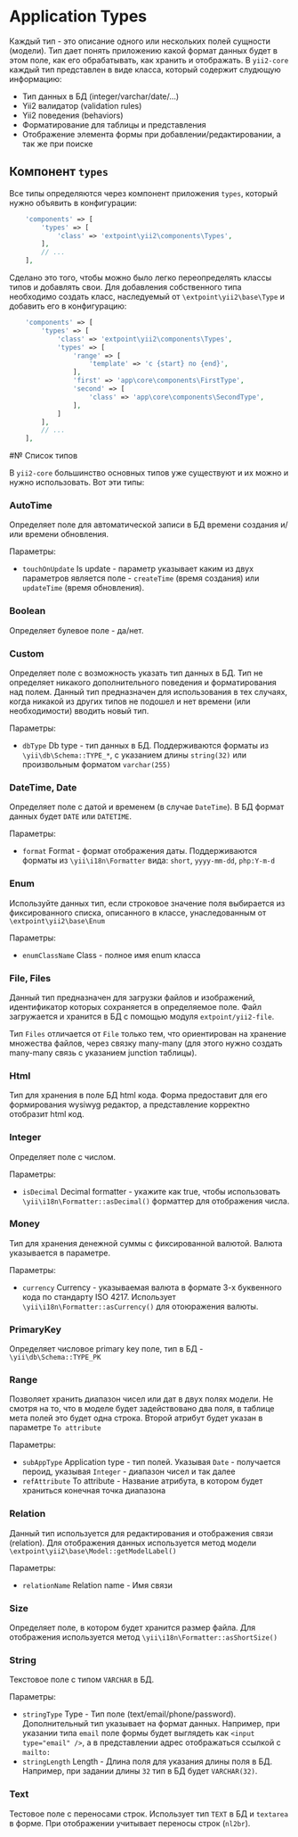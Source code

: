 # Application Types

Каждый тип - это описание одного или нескольких полей сущности (модели).
Тип дает понять приложению какой формат данных будет в этом поле, как его обрабатывать, как хранить и отображать.
В `yii2-core` каждый тип представлен в виде класса, который содержит слудющую информацию:

- Тип данных в БД (integer/varchar/date/...)
- Yii2 валидатор (validation rules)
- Yii2 поведения (behaviors)
- Форматирование для таблицы и представления
- Отображение элемента формы при добавлении/редактировании, а так же при поиске

## Компонент `types`

Все типы определяются через компонент приложения `types`, который нужно объявить в конфигурации:

```php
    'components' => [
        'types' => [
            'class' => 'extpoint\yii2\components\Types',
        ],
        // ...
    ],
```

Сделано это того, чтобы можно было легко переопределять классы типов и добавлять свои.
Для добавления собственного типа необходимо создать класс, наследуемый от `\extpoint\yii2\base\Type` и добавить его в конфигурацию:

```php
    'components' => [
        'types' => [
            'class' => 'extpoint\yii2\components\Types',
            'types' => [
                'range' => [
                    'template' => 'с {start} по {end}',
                ],
                'first' => 'app\core\components\FirstType',
                'second' => [
                    'class' => 'app\core\components\SecondType',
                ],
            ]
        ],
        // ...
    ],
```

#№ Список типов

В `yii2-core` большинство основных типов уже существуют и их можно и нужно использовать. Вот эти типы:

### AutoTime

Определяет поле для автоматической записи в БД времени создания и/или времени обновления.

Параметры:

- `touchOnUpdate` Is update - параметр указывает каким из двух параметров является поле - `createTime` (время создания) или `updateTime` (время обновления).


### Boolean

Определяет булевое поле - да/нет.


### Custom

Определяет поле с возможность указать тип данных в БД. Тип не определяет никакого дополнительного поведения и форматирования над полем.
Данный тип предназначен для использования в тех случаях, когда никакой из других типов не подошел и нет времени (или необходимости) вводить новый тип.

Параметры:

- `dbType` Db type - тип данных в БД. Поддерживаются форматы из `\yii\db\Schema::TYPE_*`, с указанием длины `string(32)` или произвольным форматом `varchar(255)`


### DateTime, Date

Определяет поле с датой и временем (в случае `DateTime`). В БД формат данных будет `DATE` или `DATETIME`.

Параметры:

- `format` Format - формат отображения даты. Поддерживаются форматы из `\yii\i18n\Formatter` вида: `short`, `yyyy-mm-dd`, `php:Y-m-d`


### Enum

Используйте данных тип, если строковое значение поля выбирается из фиксированного списка, описанного в классе, унаследованным от `\extpoint\yii2\base\Enum`

Параметры:

- `enumClassName` Class - полное имя enum класса


### File, Files

Данный тип предназначен для загрузки файлов и изображений, идентификатор которых сохраняется в определяемое поле.
Файл загружается и хранится в БД с помощью модуля `extpoint/yii2-file`.

Тип `Files` отличается от `File` только тем, что ориентирован на хранение множества файлов, через связку many-many (для этого нужно создать many-many связь с указанием junction таблицы).


### Html

Тип для хранения в поле БД html кода. Форма предоставит для его формирования wysiwyg редактор, а представление корректно отобразит html код.


### Integer

Определяет поле с числом.

Параметры:

- `isDecimal` Decimal formatter - укажите как true, чтобы использовать `\yii\i18n\Formatter::asDecimal()` форматтер для отображения числа.


### Money

Тип для хранения денежной суммы с фиксированной валютой. Валюта указывается в параметре.

Параметры:

- `currency` Currency - указываемая валюта в формате 3-х буквенного кода по стандарту ISO 4217. Использует `\yii\i18n\Formatter::asCurrency()` для отоюражения валюты.


### PrimaryKey

Определяет числовое primary key поле, тип в БД - `\yii\db\Schema::TYPE_PK`


### Range

Позволяет хранить диапазон чисел или дат в двух полях модели. Не смотря на то, что в моделе будет задействовано два поля, в таблице мета полей это будет одна строка. Второй атрибут будет указан в параметре `To attribute`

Параметры:

- `subAppType` Application type - тип полей. Указывая `Date` - получается пероид, указывая `Integer` - диапазон чисел и так далее
- `refAttribute` To attribute - Название атрибута, в котором будет храниться конечная точка диапазона


### Relation

Данный тип используется для редактирования и отображения связи (relation). Для отображения данных используется метод модели `\extpoint\yii2\base\Model::getModelLabel()`

Параметры:

- `relationName` Relation name - Имя связи


### Size

Определяет поле, в котором будет хранится размер файла. Для отображения используется метод `\yii\i18n\Formatter::asShortSize()`


### String

Текстовое поле с типом `VARCHAR` в БД.

Параметры:

- `stringType` Type - Тип поле (text/email/phone/password). Дополнительный тип указывает на формат данных. Например, при указании типа `email` поле формы будет выглядеть как `<input type="email" />`, а в представлении адрес отображаться ссылкой с `mailto:`
- `stringLength` Length - Длина поля для указания длины поля в БД. Например, при задании длины `32` тип в БД будет `VARCHAR(32)`.


### Text

Тестовое поле с переносами строк. Использует тип `TEXT` в БД и `textarea` в форме. При отображении учитывает переносы строк (`nl2br`).